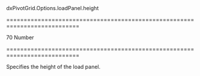 <!--id-->dxPivotGrid.Options.loadPanel.height<!--/id-->
===========================================================================
<!--default-->70<!--/default-->
<!--type-->Number<!--/type-->
===========================================================================

<!--shortDescription-->
Specifies the height of the load panel.
<!--/shortDescription-->

<!--fullDescription-->

<!--/fullDescription-->